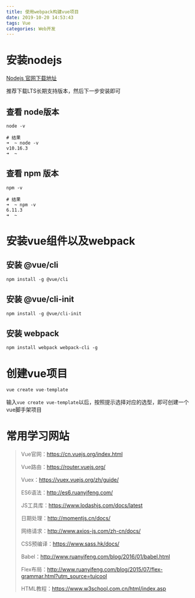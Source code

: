 ```yaml
---
title: 使用webpack构建vue项目
date: 2019-10-20 14:53:43
tags: Vue
categories: Web开发
---
```


# 安装nodejs

[Nodejs 官网下载地址](https://nodejs.org/zh-cn/download/)

推荐下载LTS长期支持版本，然后下一步安装即可

## 查看 node版本

```shell
node -v

# 结果
➜  ~ node -v
v10.16.3
➜  ~
```



## 查看 npm 版本

```shell
npm -v

# 结果
➜  ~ npm -v
6.11.3
➜  ~
```



# 安装vue组件以及webpack

## 安装 @vue/cli

```shell
npm install -g @vue/cli
```



## 安装 @vue/cli-init

```shell
npm install -g @vue/cli-init
```




## 安装 webpack

```shell
npm install webpack webpack-cli -g
```



# 创建vue项目

```javascript
vue create vue-template
```

输入`vue create vue-template`以后，按照提示选择对应的选型，即可创建一个vue脚手架项目







# 常用学习网站

> Vue官网：https://cn.vuejs.org/index.html
>
> Vue路由：https://router.vuejs.org/
>
> Vuex：https://vuex.vuejs.org/zh/guide/
>
> ES6语法：http://es6.ruanyifeng.com/
>
> JS工具库：https://www.lodashjs.com/docs/latest
>
> 日期处理：http://momentjs.cn/docs/
>
> 网络请求：http://www.axios-js.com/zh-cn/docs/
>
> CSS预编译：https://www.sass.hk/docs/
>
> Babel：http://www.ruanyifeng.com/blog/2016/01/babel.html
>
> Flex布局：http://www.ruanyifeng.com/blog/2015/07/flex-grammar.html?utm_source=tuicool
>
> HTML教程：https://www.w3school.com.cn/html/index.asp